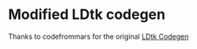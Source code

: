 # Modified LDtk codegen

Thanks to codefrommars for the original [LDtk Codegen](https://github.com/codefrommars/ldtk_codegen)
